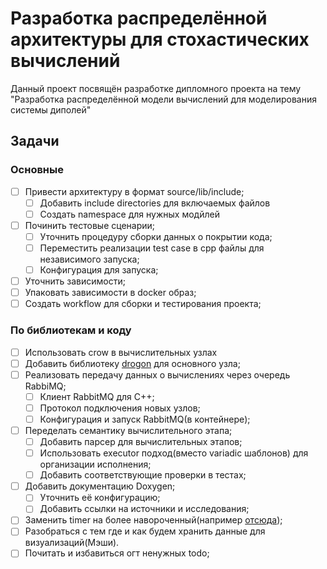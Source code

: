 # Разработка распределённой архитектуры для стохастических вычислений

Данный проект посвящён разработке дипломного проекта на тему "Разработка распределённой модели вычислений для моделирования системы диполей"


## Задачи
### Основные
- [ ] Привести архитектуру в формат source/lib/include;
  - [ ] Добавить include directories для включаемых файлов
  - [ ] Создать namespace для нужных модйлей
- [ ] Починить тестовые сценарии;
  - [ ] Уточнить процедуру сборки данных о покрытии кода;
  - [ ] Переместить реализации test case в сpp файлы для независимого запуска;
  - [ ] Конфигурация для запуска;
- [ ] Уточнить зависимости;
- [ ] Упаковать зависимости в docker образ;
- [ ] Создать workflow для сборки и тестирования проекта;
### По библиотекам и коду
- [ ] Использовать crow в вычислительных узлах
- [ ] Добавить библиотеку [drogon](https://github.com/drogonframework/drogon) для основного узла;
- [ ] Реализовать передачу данных о вычислениях через очередь RabbiMQ;
  - [ ] Клиент RabbitMQ для C++;
  - [ ] Протокол подключения новых узлов;
  - [ ] Конфигурация и запуск RabbitMQ(в контейнере);
- [ ] Переделать семантику вычислительного этапа;
  - [ ] Добавить парсер для вычислительных этапов;
  - [ ] Использовать executor подход(вместо variadic шаблонов) для организации исполнения;
  - [ ] Добавить соответствующие проверки в тестах;
- [ ] Добавить документацию Doxygen;
  - [ ] Уточнить её конфигурацию;
  - [ ] Добавить ссылки на источники и исследования;
- [ ] Заменить timer на более навороченный(например [отсюда](https://github.com/AlexanderMeynik/data_deduplication_service/blob/master/include/clockArray.h));
- [ ] Разобраться с тем где и как будем хранить данные для визуализаций(Мэши).
- [ ] Почитать и избавиться огт ненужных todo;